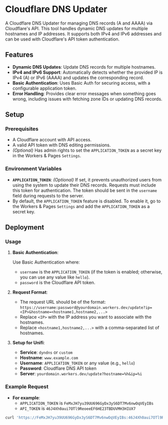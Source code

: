 # Cloudflare DNS Updater

A Cloudflare DNS Updater for managing DNS records (A and AAAA) via Cloudflare's API. This tool handles dynamic DNS updates for multiple hostnames and IP addresses. It supports both IPv4 and IPv6 addresses and can be used with Cloudflare's API token authentication.

## Features

- **Dynamic DNS Updates**: Update DNS records for multiple hostnames.
- **IPv4 and IPv6 Support**: Automatically detects whether the provided IP is IPv4 (A) or IPv6 (AAAA) and updates the corresponding record.
- **Basic Authentication**: Uses Basic Auth for securing access, with a configurable application token.
- **Error Handling**: Provides clear error messages when something goes wrong, including issues with fetching zone IDs or updating DNS records.

## Setup

### Prerequisites

- A Cloudflare account with API access.
- A valid API token with DNS editing permissions.
- *(Optional)* Has admin rights to set the `APPLICATION_TOKEN` as a secret key in the Workers & Pages `Settings`.

### Environment Variables

- **`APPLICATION_TOKEN`**: *(Optional)* If set, it prevents unauthorized users from using the system to update their DNS records. Requests must include this token for authentication. The token should be sent in the `username` field during requests to the server.
- By default, the `APPLICATION_TOKEN` feature is disabled. To enable it, go to the Workers & Pages `Settings` and add the `APPLICATION_TOKEN` as a secret key.

## Deployment

### Usage

1. **Basic Authentication**:

   Use Basic Authentication where:
   - `username` is the `APPLICATION_TOKEN` (if the token is enabled; otherwise, you can use any value like `hello`).
   - `password` is the Cloudflare API token.

2. **Request Format**:
   - The request URL should be of the format: `https://username:password@yourdomain.workers.dev/update?ip=<IP>&hostname=<hostname1,hostname2,...>`
   - Replace `<IP>` with the IP address you want to associate with the hostnames.
   - Replace `<hostname1,hostname2,...>` with a comma-separated list of hostnames.

3. **Setup for Unifi**:
   - **Service**: `dyndns` or `custom`
   - **Hostname**: `www.example.com`
   - **Username**: `APPLICATION_TOKEN` or any value (e.g., `hello`)
   - **Password**: Cloudflare DNS API token
   - **Server**: `yourdomain.workers.dev/update?hostname=%h&ip=%i`

### Example Request

- **For example**:
   - `APPLICATION_TOKEN` is `FeMxJH7yu39UU696GyDx3yS6DT7Mv6nwOqVEyIBs`
   - `API_TOKEN` is `46J4Xh0aui7OTl9ReoeeEF6HE23TBDUVMH3HIUX7`

```bash
curl 'https://FeMxJH7yu39UU696GyDx3yS6DT7Mv6nwOqVEyIBs:46J4Xh0aui7OTl9ReoeeEF6HE23TBDUVMH3HIUX7@yourdomain.workers.dev/update?ip=192.168.1.1&hostname=example.com,www.example.com'
